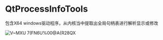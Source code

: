 # QtProcessInfoTools

包含X64 windows驱动程序，从内核当中提取出全局句柄表进行解析显示或修改


![V~MXU 7(FN6U%00@A{R28QX](https://github.com/EternRyu/QtProcessInfoTools/assets/116346265/574565a2-be4b-4fde-b734-b91071bcdd2b)
